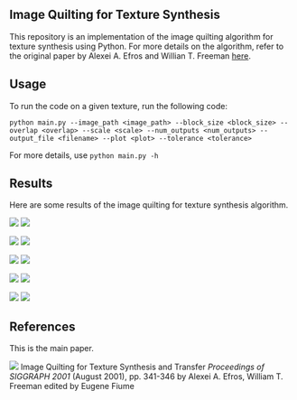 ## Image Quilting for Texture Synthesis

This repository is an implementation of the image quilting algorithm for texture synthesis using Python. For more details on the algorithm, refer to the original paper by Alexei A. Efros and Willian T. Freeman [here](https://www2.eecs.berkeley.edu/Research/Projects/CS/vision/papers/efros-siggraph01.pdf).

## Usage
To run the code on a given texture, run the following code:

`python main.py --image_path <image_path> --block_size <block_size> --overlap <overlap> --scale <scale> --num_outputs <num_outputs> --output_file <filename> --plot <plot> --tolerance <tolerance>`

For more details, use `python main.py -h`

## Results
Here are some results of the image quilting for texture synthesis algorithm.


![](https://raw.githubusercontent.com/rohitrango/Image-Quilting-for-Texture-Synthesis/master/textures/t16.png)  ![](https://raw.githubusercontent.com/rohitrango/Image-Quilting-for-Texture-Synthesis/master/results/t16.png)

![](https://raw.githubusercontent.com/rohitrango/Image-Quilting-for-Texture-Synthesis/master/textures/t6.png)  ![](https://raw.githubusercontent.com/rohitrango/Image-Quilting-for-Texture-Synthesis/master/results/t6.png)


![](https://raw.githubusercontent.com/rohitrango/Image-Quilting-for-Texture-Synthesis/master/textures/t12.png)  ![](https://raw.githubusercontent.com/rohitrango/Image-Quilting-for-Texture-Synthesis/master/results/t12.png)

![](https://raw.githubusercontent.com/rohitrango/Image-Quilting-for-Texture-Synthesis/master/textures/t14.png)  ![](https://raw.githubusercontent.com/rohitrango/Image-Quilting-for-Texture-Synthesis/master/results/t14.png)

![](https://raw.githubusercontent.com/rohitrango/Image-Quilting-for-Texture-Synthesis/master/textures/t18.png)  ![](https://raw.githubusercontent.com/rohitrango/Image-Quilting-for-Texture-Synthesis/master/results/t18.png)

## References
This is the main paper. <br>
<div id='cul_citation_2386435' class='cul_citation'>
	<a href='http://www.citeulike.org/user/aldershoff/article/2386435'><img class='cul_citation_icon' src='http://www.citeulike.org/static/img/cul_icon.gif' /></a>
	<span class='cul_citation_text'>Image Quilting for Texture Synthesis and Transfer <i>Proceedings of SIGGRAPH 2001</i> (August 2001), pp. 341-346 by Alexei A. Efros, William T. Freeman edited by Eugene Fiume</span>
</div>